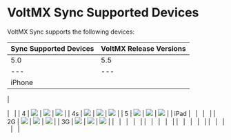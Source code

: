 ﻿   

VoltMX Sync Supported Devices
===========================

VoltMX Sync supports the following devices:

   
| Sync Supported Devices | VoltMX Release Versions |
| --- | --- |
| 5.0 | 5.5 | 5.6 |
| --- | --- | --- |
| iPhone | 
 | 

  


 |   |
| 4 | ![](Resources/Images/yes.png) | ![](Resources/Images/yes.png) | ![](Resources/Images/yes.png) |
| 4s | ![](Resources/Images/yes.png) | ![](Resources/Images/yes.png) | ![](Resources/Images/yes.png) |
| 5 | ![](Resources/Images/yes.png) | ![](Resources/Images/yes.png) | ![](Resources/Images/yes.png) |
| iPad |   |   |   |
| 2G | ![](Resources/Images/yes.png) | ![](Resources/Images/yes.png) | ![](Resources/Images/yes.png) |
| 3G | ![](Resources/Images/yes.png) | ![](Resources/Images/yes.png) | ![](Resources/Images/yes.png) |
|   |   |   |   |
|   |   |   |   |
|   |   |   |   |
|   |   |   |   |

